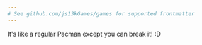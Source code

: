 ```yaml
---
# See github.com/js13kGames/games for supported frontmatter
---
```

It's like a regular Pacman except you can break it! :D